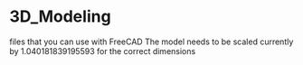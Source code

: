 # 3D_Modeling
files that you can use with FreeCAD
The model needs to be scaled currently by 1.040181839195593 for the correct dimensions
